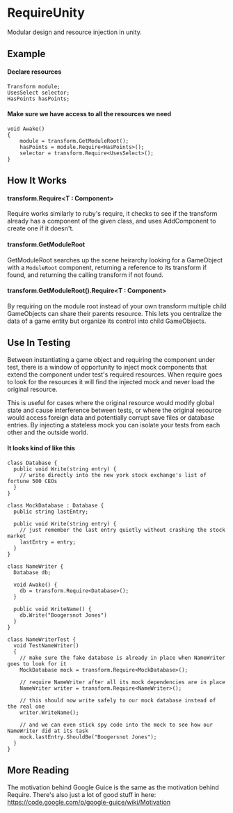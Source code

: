 RequireUnity
============

Modular design and resource injection in unity.

Example
-------

#### Declare resources

    Transform module;
    UsesSelect selector;
    HasPoints hasPoints;

#### Make sure we have access to all the resources we need

    void Awake()
    {
        module = transform.GetModuleRoot();
        hasPoints = module.Require<HasPoints>();
        selector = transform.Require<UsesSelect>();
    }
    
How It Works
------------

#### transform.Require&lt;T : Component&gt;

Require works similarly to ruby's require, it checks to see if the transform already has a component of the given class, and uses AddComponent to create one if it doesn't.

#### transform.GetModuleRoot

GetModuleRoot searches up the scene heirarchy looking for a GameObject with a `ModuleRoot` component, returning a reference to its transform if found, and returning the calling transform if not found.

#### transform.GetModuleRoot().Require&lt;T : Component&gt;

By requiring on the module root instead of your own transform multiple child GameObjects can share their parents resource. This lets you centralize the data of a game entity but organize its control into child GameObjects.

Use In Testing
--------------

Between instantiating a game object and requiring the component under test, there is a window of opportunity to inject mock components that extend the component under test's required resources. When require goes to look for the resources it will find the injected mock and never load the original resource.

This is useful for cases where the original resource would modify global state and cause interference between tests, or where the original resource would access foreign data and potentially corrupt save files or database entries. By injecting a stateless mock you can isolate your tests from each other and the outside world.

#### It looks kind of like this

    class Database {
      public void Write(string entry) {
        // write directly into the new york stock exchange's list of fortune 500 CEOs
      }
    }

    class MockDatabase : Database {
      public string lastEntry;
      
      public void Write(string entry) {
        // just remember the last entry quietly without crashing the stock market
        lastEntry = entry;
      }
    }
    
    class NameWriter {
      Database db;
      
      void Awake() {
        db = transform.Require<Database>();
      }
      
      public void WriteName() {
        db.Write("Boogersnot Jones")
      }
    }

    class NameWriterTest {
      void TestNameWriter()
      {
        // make sure the fake database is already in place when NameWriter goes to look for it
        MockDatabase mock = transform.Require<MockDatabase>();
        
        // require NameWriter after all its mock dependencies are in place
        NameWriter writer = transform.Require<NameWriter>();
        
        // this should now write safely to our mock database instead of the real one
        writer.WriteName();
        
        // and we can even stick spy code into the mock to see how our NameWriter did at its task
        mock.lastEntry.ShouldBe("Boogersnot Jones");
      }
    }

More Reading
------------

The motivation behind Google Guice is the same as the motivation behind Require. There's also just a lot of good stuff in here: https://code.google.com/p/google-guice/wiki/Motivation
